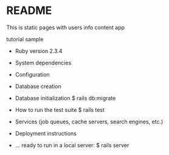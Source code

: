 # README

This is static pages with users info content app 

tutorial sample 

* Ruby version 2.3.4

* System dependencies

* Configuration

* Database creation 


* Database initialization
$ rails db:migrate

* How to run the test suite 
$ rails test

* Services (job queues, cache servers, search engines, etc.)

* Deployment instructions

* ...
ready to run in a local server:
$ rails server
